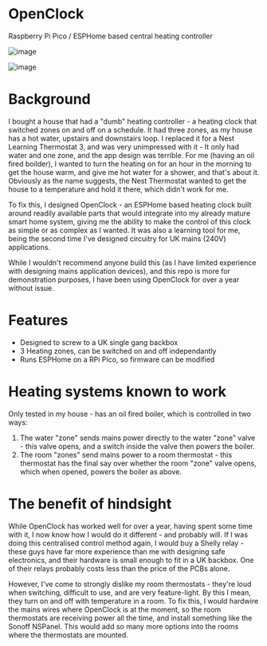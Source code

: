 # OpenClock
Raspberry Pi Pico / ESPHome based central heating controller

![image](https://github.com/user-attachments/assets/c987b934-528c-4df4-ab44-8cef0a9c58c7)

![image](https://github.com/user-attachments/assets/bf844d99-962a-4d8e-8c5c-6d56b02202bd)



# Background
I bought a house that had a "dumb" heating controller - a heating clock that switched zones on and off on a schedule. It had three zones, as my house has a hot water, upstairs and downstairs loop.
I replaced it for a Nest Learning Thermostat 3, and was very unimpressed with it - It only had water and one zone, and the app design was terrible. For me (having an oil fired boilder), I wanted to turn the heating on for an hour in the morning to get the house warm, and give me hot water for a shower, and that's about it. Obviously as the name suggests, the Nest Thermostat wanted to get the house to a temperature and hold it there, which didn't work for me.

To fix this, I designed OpenClock - an ESPHome based heating clock built around readily available parts that would integrate into my already mature smart home system, giving me the ability to make the control of this clock as simple or as complex as I wanted. It was also a learning tool for me, being the second time I've designed circuitry for UK mains (240V) applications.

While I wouldn't recommend anyone build this (as I have limited experience with designing mains application devices), and this repo is more for demonstration purposes, I have been using OpenClock for over a year without issue.

# Features

* Designed to screw to a UK single gang backbox
* 3 Heating zones, can be switched on and off independantly
* Runs ESPHome on a RPi Pico, so firmware can be modified

# Heating systems known to work

Only tested in my house - has an oil fired boiler, which is controlled in two ways:

1. The water "zone" sends mains power directly to the water "zone" valve - this valve opens, and a switch inside the valve then powers the boiler.
2. The room "zones" send mains power to a room thermostat - this thermostat has the final say over whether the room "zone" valve opens, which when opened, powers the boiler as above.
 
# The benefit of hindsight

While OpenClock has worked well for over a year, having spent some time with it, I now know how I would do it different - and probably will. If I was doing this centralised control method again, I would buy a Shelly relay - these guys have far more experience than me with designing safe electronics, and their hardware is small enough to fit in a UK backbox. One of their relays probably costs less than the price of the PCBs alone.

However, I've come to strongly dislike my room thermostats - they're loud when switching, difficult to use, and are very feature-light. By this I mean, they turn on and off with temperature in a room.
To fix this, I would hardwire the mains wires where OpenClock is at the moment, so the room thermostats are receiving power all the time, and install something like the Sonoff NSPanel. This would add so many more options into the rooms where the thermostats are mounted.
